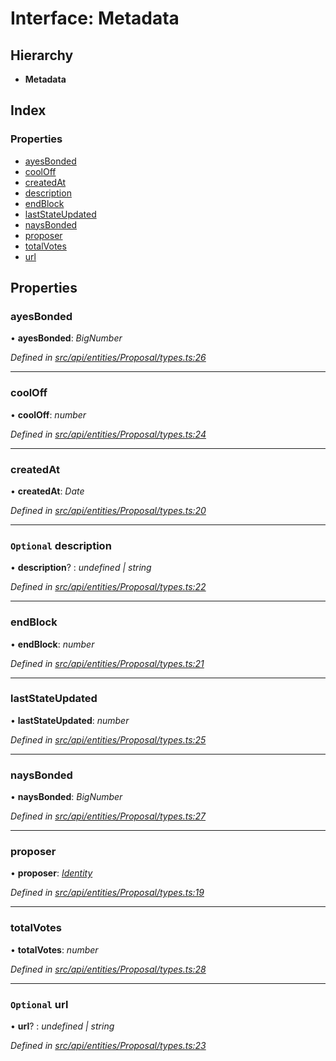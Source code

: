 # Interface: Metadata

## Hierarchy

* **Metadata**

## Index

### Properties

* [ayesBonded](api_entities_proposal.metadata.md#ayesbonded)
* [coolOff](api_entities_proposal.metadata.md#cooloff)
* [createdAt](api_entities_proposal.metadata.md#createdat)
* [description](api_entities_proposal.metadata.md#optional-description)
* [endBlock](api_entities_proposal.metadata.md#endblock)
* [lastStateUpdated](api_entities_proposal.metadata.md#laststateupdated)
* [naysBonded](api_entities_proposal.metadata.md#naysbonded)
* [proposer](api_entities_proposal.metadata.md#proposer)
* [totalVotes](api_entities_proposal.metadata.md#totalvotes)
* [url](api_entities_proposal.metadata.md#optional-url)

## Properties

###  ayesBonded

• **ayesBonded**: *BigNumber*

*Defined in [src/api/entities/Proposal/types.ts:26](https://github.com/PolymathNetwork/polymesh-sdk/blob/7e9a732/src/api/entities/Proposal/types.ts#L26)*

___

###  coolOff

• **coolOff**: *number*

*Defined in [src/api/entities/Proposal/types.ts:24](https://github.com/PolymathNetwork/polymesh-sdk/blob/7e9a732/src/api/entities/Proposal/types.ts#L24)*

___

###  createdAt

• **createdAt**: *Date*

*Defined in [src/api/entities/Proposal/types.ts:20](https://github.com/PolymathNetwork/polymesh-sdk/blob/7e9a732/src/api/entities/Proposal/types.ts#L20)*

___

### `Optional` description

• **description**? : *undefined | string*

*Defined in [src/api/entities/Proposal/types.ts:22](https://github.com/PolymathNetwork/polymesh-sdk/blob/7e9a732/src/api/entities/Proposal/types.ts#L22)*

___

###  endBlock

• **endBlock**: *number*

*Defined in [src/api/entities/Proposal/types.ts:21](https://github.com/PolymathNetwork/polymesh-sdk/blob/7e9a732/src/api/entities/Proposal/types.ts#L21)*

___

###  lastStateUpdated

• **lastStateUpdated**: *number*

*Defined in [src/api/entities/Proposal/types.ts:25](https://github.com/PolymathNetwork/polymesh-sdk/blob/7e9a732/src/api/entities/Proposal/types.ts#L25)*

___

###  naysBonded

• **naysBonded**: *BigNumber*

*Defined in [src/api/entities/Proposal/types.ts:27](https://github.com/PolymathNetwork/polymesh-sdk/blob/7e9a732/src/api/entities/Proposal/types.ts#L27)*

___

###  proposer

• **proposer**: *[Identity](../classes/api_entities_identity.identity.md)*

*Defined in [src/api/entities/Proposal/types.ts:19](https://github.com/PolymathNetwork/polymesh-sdk/blob/7e9a732/src/api/entities/Proposal/types.ts#L19)*

___

###  totalVotes

• **totalVotes**: *number*

*Defined in [src/api/entities/Proposal/types.ts:28](https://github.com/PolymathNetwork/polymesh-sdk/blob/7e9a732/src/api/entities/Proposal/types.ts#L28)*

___

### `Optional` url

• **url**? : *undefined | string*

*Defined in [src/api/entities/Proposal/types.ts:23](https://github.com/PolymathNetwork/polymesh-sdk/blob/7e9a732/src/api/entities/Proposal/types.ts#L23)*
